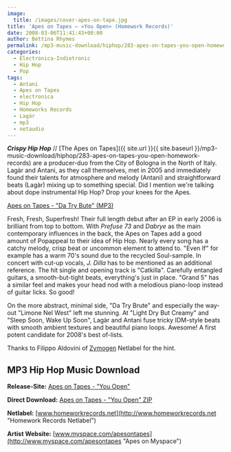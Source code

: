 ```yaml
---
image:
  title: /images/cover-apes-on-tape.jpg
title: 'Apes on Tapes – »You Open« (Homework Records)'
date: 2008-03-06T11:41:43+00:00
author: Bettina Rhymes
permalink: /mp3-music-download/hiphop/283-apes-on-tapes-you-open-homework-records
categories:
  - Electronica-Indietronic
  - Hip Hop
  - Pop
tags:
  - Antani
  - Apes on Tapes
  - electronica
  - Hip Hop
  - Homeworks Records
  - Lagàr
  - mp3
  - netaudio
---
```

***Crispy Hip Hop*** // [The Apes on Tapes]({{ site.url }}{{ site.baseurl }}/mp3-music-download/hiphop/283-apes-on-tapes-you-open-homework-records) are a producer-duo from the City of Bologna in the North of Italy. Lagàr and Antani, as they call themselves, met in 2005 and immediately found their talents for atmosphere and melody (Antani) and straightforward beats (Lagàr) mixing up to something special. Did I mention we're talking about dope instrumental Hip Hop? Drop your knees for the Apes.

<!--mp3links-->


  
[Apes on Tapes - "Da Try Bute" (MP3)](http://mp3.phlow.de/phlow-magazine/07_Da_Try_Bute.mp3)
  
<!--mp3linksend-->

<!--more-->

<!--adsense-->

Fresh, Fresh, Superfresh! Their full length debut after an EP in early 2006 is brilliant from top to bottom. With _Prefuse 73_ and _Dabrye_ as the main contemporary influences in the back, the Apes on Tapes add a good amount of Popappeal to their idea of Hip Hop. Nearly every song has a catchy melody, crisp beat or uncommon element to attend to. "Even If" for example has a warm 70's sound due to the recycled Soul-sample. In concert with cut-up vocals, _J. Dilla_ has to be mentioned as an additional reference. The hit single and opening track is "Catkilla". Carefully entangled guitars, a smooth-but-tight beats, everything's just in place. "Grand 5" has a similar feel and makes your head nod with a melodious piano-loop instead of guitar licks. So good!

On the more abstract, minimal side, "Da Try Brute" and especially the way-out "Limone Nel West" left me stunning. At "Light Dry But Creamy" and "Sleep Soon, Wake Up Soon", Lagàr and Antani fuse tricky IDM-style beats with smooth ambient textures and beautiful piano loops. Awesome! A first potent candidate for 2008's best of-lists.

Thanks to Filippo Aldovini of [Zymogen](http://www.zymogen.net "Zymogen Netlabel") Netlabel for the hint.

## MP3 Hip Hop Music Download

**Release-Site:** [Apes on Tapes - "You Open"](http://www.homeworkrecords.net/) 
  
 **Direct Download:** [Apes on Tapes - "You Open" ZIP](http://www.homeworkrecords.net/download.php?hwr009.zip)
  
 **Netlabel:** [www.homeworkrecords.net](http://www.homeworkrecords.net "Homework Records Netlabel")
  
 **Artist Website:** [www.myspace.com/apesontapes](http://www.myspace.com/apesontapes "Apes on Myspace")